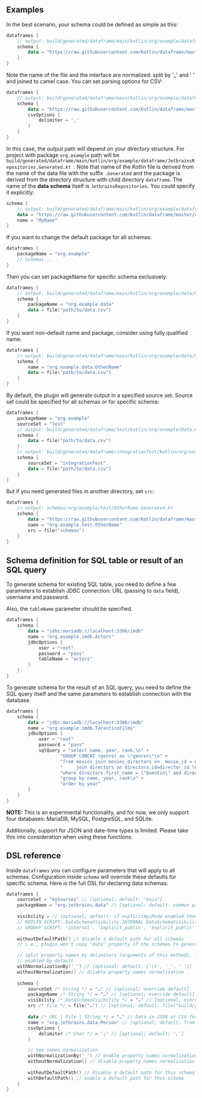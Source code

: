 [//]: # (title: Gradle plugin reference)

## Examples
In the best scenario, your schema could be defined as simple as this:
```kotlin
dataframes {
    // output: build/generated/dataframe/main/kotlin/org/example/dataframe/JetbrainsRepositories.Generated.kt
    schema {
        data = "https://raw.githubusercontent.com/Kotlin/dataframe/master/data/jetbrains_repositories.csv"
    }
}
```
Note the name of the file and the interface are normalized: split by '_' and ' ' and joined to camel case.
You can set parsing options for CSV:
```kotlin
dataframes {
    // output: build/generated/dataframe/main/kotlin/org/example/dataframe/JetbrainsRepositories.Generated.kt
    schema {
        data = "https://raw.githubusercontent.com/Kotlin/dataframe/master/data/jetbrains_repositories.csv"
        csvOptions {
            delimiter = ','
        }
    }
}
```
In this case, the output path will depend on your directory structure. 
For project with package `org.example` path will be `build/generated/dataframe/main/kotlin/org/example/dataframe/JetbrainsRepositories.Generated.kt
`. 
Note that name of the Kotlin file is derived from the name of the data file with the suffix
`.Generated` and the package 
is derived from the directory structure with child directory `dataframe`.
The name of the **data schema** itself is `JetbrainsRepositories`.
You could specify it explicitly:

```kotlin
schema {
    // output: build/generated/dataframe/main/kotlin/org/example/dataframe/MyName.Generated.kt
    data = "https://raw.githubusercontent.com/Kotlin/dataframe/master/data/jetbrains_repositories.csv"
    name = "MyName"
}
```

If you want to change the default package for all schemas:

```kotlin
dataframes {
    packageName = "org.example"
    // Schemas...
}
```

Then you can set packageName for specific schema exclusively:

```kotlin
dataframes {
    // output: build/generated/dataframe/main/kotlin/org/example/data/OtherName.Generated.kt
    schema {
        packageName = "org.example.data"
        data = file("path/to/data.csv")
    }
}
```

If you want non-default name and package, consider using fully qualified name:

```kotlin
dataframes {
    // output: build/generated/dataframe/main/kotlin/org/example/data/OtherName.Generated.kt
    schema {
        name = "org.example.data.OtherName"
        data = file("path/to/data.csv")
    }
}
```

By default, the plugin will generate output in a specified source set. 
Source set could be specified for all schemas or for specific schema:

```kotlin
dataframes {
    packageName = "org.example"
    sourceSet = "test"
    // output: build/generated/dataframe/test/kotlin/org/example/Data.Generated.kt
    schema {
        data = file("path/to/data.csv")
    }
    // output: build/generated/dataframe/integrationTest/kotlin/org/example/Data.Generated.kt
    schema {
        sourceSet = "integrationTest"
        data = file("path/to/data.csv")
    }
}
```

But if you need generated files in another directory, set `src`:

```kotlin
dataframes {
    // output: schemas/org/example/test/OtherName.Generated.kt
    schema {
        data = "https://raw.githubusercontent.com/Kotlin/dataframe/master/data/jetbrains_repositories.csv"
        name = "org.example.test.OtherName"
        src = file("schemas")
    }
}
```
## Schema definition for SQL table or result of an SQL query

To generate schema for existing SQL table, 
you need to define a few parameters to establish JDBC connection:
URL (passing to `data` field), username and password.

Also, the `tableName` parameter should be specified.

```kotlin
dataframes {
    schema {
        data = "jdbc:mariadb://localhost:3306/imdb"
        name = "org.example.imdb.Actors"
        jdbcOptions {
            user = "root"
            password = "pass" 
            tableName = "actors"
        }
    }
}
```

To generate schema for the result of an SQL query, 
you need to define the SQL query itself 
and the same parameters to establish connection with the database.

```kotlin
dataframes {
    schema {
        data = "jdbc:mariadb://localhost:3306/imdb"
        name = "org.example.imdb.TarantinoFilms"
        jdbcOptions {
            user = "root" 
            password = "pass"
            sqlQuery = "select name, year, rank,\n" +
                    "GROUP_CONCAT (genre) as \"genres\"\n" +
                    "from movies join movies_directors on  movie_id = movies.id\n" +
                    "     join directors on directors.id=director_id left join movies_genres on movies.id = movies_genres.movie_id \n" +
                    "where directors.first_name = \"Quentin\" and directors.last_name = \"Tarantino\"\n" +
                    "group by name, year, rank\n" +
                    "order by year"
        }
    }
}
```

**NOTE:** This is an experimental functionality, and for now,
we only support four databases: MariaDB, MySQL, PostgreSQL, and SQLite.

Additionally, support for JSON and date-time types is limited.
Please take this into consideration when using these functions.

## DSL reference
Inside `dataframes` you can configure parameters that will apply to all schemas. Configuration inside `schema` will override these defaults for specific schema.
Here is the full DSL for declaring data schemas:

```kotlin
dataframes {
    sourceSet = "mySources" // [optional; default: "main"]
    packageName = "org.jetbrains.data" // [optional; default: common package under source set]
    
    visibility = // [optional; default: if explicitApiMode enabled then EXPLICIT_PUBLIC, else IMPLICIT_PUBLIC]
    // KOTLIN SCRIPT: DataSchemaVisibility.INTERNAL DataSchemaVisibility.IMPLICIT_PUBLIC, DataSchemaVisibility.EXPLICIT_PUBLIC
    // GROOVY SCRIPT: 'internal', 'implicit_public', 'explicit_public'
        
    withoutDefaultPath() // disable a default path for all schemas
    // i.e., plugin won't copy "data" property of the schemas to generated companion objects

    // split property names by delimiters (arguments of this method), lowercase parts and join to camel case
    // enabled by default
    withNormalizationBy('_') // [optional: default: ['\t', '_', ' ']]
    withoutNormalization() // disable property names normalization
    
    schema {
        sourceSet /* String */ = "…" // [optional; override default]
        packageName /* String */ = "…" // [optional; override default]
        visibility /* DataSchemaVisibility */ = "…" // [optional; override default]
        src /* File */ = file("…") // [optional; default: file("build/generated/dataframe/$sourceSet/kotlin")]
        
        data /* URL | File | String */ = "…" // Data in JSON or CSV formats
        name = "org.jetbrains.data.Person" // [optional; default: from filename]
        csvOptions {
            delimiter /* Char */ = ';' // [optional; default: ',']
        }

        // See names normalization
        withNormalizationBy('_') // enable property names normalization for this schema and use these delimiters
        withoutNormalization() // disable property names normalization for this schema
        
        withoutDefaultPath() // disable a default path for this schema
        withDefaultPath() // enable a default path for this schema
    }
}
```
